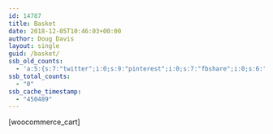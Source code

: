 ```yaml
---
id: 14787
title: Basket
date: 2018-12-05T10:46:03+00:00
author: Doug Davis
layout: single
guid: /basket/
ssb_old_counts:
  - 'a:5:{s:7:"twitter";i:0;s:9:"pinterest";i:0;s:7:"fbshare";i:0;s:6:"reddit";i:0;s:6:"tumblr";N;}'
ssb_total_counts:
  - "0"
ssb_cache_timestamp:
  - "450489"
---
```

[woocommerce_cart]
